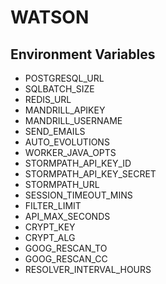# WATSON

## Environment Variables
* POSTGRESQL_URL
* SQLBATCH_SIZE
* REDIS_URL
* MANDRILL_APIKEY
* MANDRILL_USERNAME
* SEND_EMAILS
* AUTO_EVOLUTIONS
* WORKER_JAVA_OPTS
* STORMPATH_API_KEY_ID
* STORMPATH_API_KEY_SECRET
* STORMPATH_URL
* SESSION_TIMEOUT_MINS
* FILTER_LIMIT
* API_MAX_SECONDS
* CRYPT_KEY
* CRYPT_ALG
* GOOG_RESCAN_TO
* GOOG_RESCAN_CC
* RESOLVER_INTERVAL_HOURS

